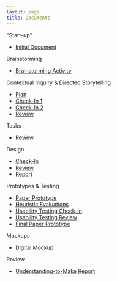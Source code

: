 ```yaml
---
layout: page
title: Documents
---
```


"Start-up"
 - [Initial Document](/_posts/2018-02-18-Started-Project.md)

Brainstorming
 - [Brainstorming Activity](/_posts/2018-02-19-Brainstorming-Activity.md)

Contextual Inquiry & Directed Storytelling
 - [Plan](/_posts/2018-02-21-Contextual-Inquiry-Plan.md)
 - [Check-In 1](/_posts/2018-02-25-Contextual-Inquiry-Check-In-1.md)
 - [Check-In 2](/_posts/2018-02-28-Directed-Storytelling-Check-In-2.md)
 - [Review](/_posts/2018-02-28-Contextual-Inquiry-Review.md)

Tasks
 - [Review](/_posts/2018-03-04-Task-Review.md)

Design
 - [Check-In](/_posts/2018-03-08-Design-Check-in.md)
 - [Review](/_posts/2018-03-11-Design-Review.md)
 - [Report](/_posts/2018-04-04-Final-Report.md)

Prototypes & Testing
 - [Paper Prototype](/_posts/2018-04-04-Paper-Prototype.md)
 - [Heuristic Evaluations](/_posts/2018-04-09-Heuristic-Evaluations.md)
 - [Usability Testing Check-In](/_posts/2018-04-11-Usability-Testing-Check-in.md)
 - [Usability Testing Review](/_posts/2018-04-15-Usability-Testing-Review.md)
 - [Final Paper Prototype](/_posts/2018-04-15-Final-Paper-Prototype.md)

Mockups
 - [Digital Mockup](/_posts/2018-04-18-Digital-Mockup.md)

Review
 - [Understanding-to-Make Report](/_posts/2018-04-29-Understanding-to-Make.md)
